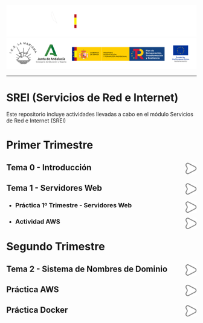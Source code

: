 
![](/.resGen/_bannerD.png#gh-dark-mode-only)
![](/.resGen/_bannerL.png#gh-light-mode-only)

---

# SREI (Servicios de Red e Internet)

Este repositorio incluye actividades llevadas a cabo en el módulo Servicios de Red e Internet (SREI)

# Primer Trimestre

## Tema 0 - Introducción<a href="Tema0/readme.md"><img src="/.resGen/_arrow.svg" width="30" align="right"></a>

## Tema 1 - Servidores Web<a href="Tema1/readme.md"><img src="/.resGen/_arrow.svg" width="30" align="right"></a>

- ### Práctica 1º Trimestre - Servidores Web<a href="/ServidoresWeb/readme.md"><img src="/.resGen/_arrow.svg" width="30" align="right"></a>

- ### Actividad AWS<a href="/aws/readme.md"><img src="/.resGen/_arrow.svg" width="30" align="right"></a>

# Segundo Trimestre

## Tema 2 - Sistema de Nombres de Dominio<a href="Tema2/readme.md"><img src="/.resGen/_arrow.svg" width="30" align="right"></a>

## Práctica AWS<a href="aws/readme.md"><img src="/.resGen/_arrow.svg" width="30" align="right"></a>

## Práctica Docker<a href="docker/readme.md"><img src="/.resGen/_arrow.svg" width="30" align="right"></a>


